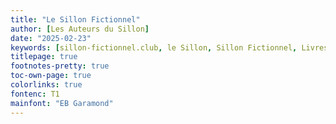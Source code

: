 ```yaml
---
title: "Le Sillon Fictionnel"
author: [Les Auteurs du Sillon]
date: "2025-02-23"
keywords: [sillon-fictionnel.club, le Sillon, Sillon Fictionnel, Livres, Culture, Lecture, Art]
titlepage: true
footnotes-pretty: true
toc-own-page: true
colorlinks: true
fontenc: T1
mainfont: "EB Garamond" 
---
```



